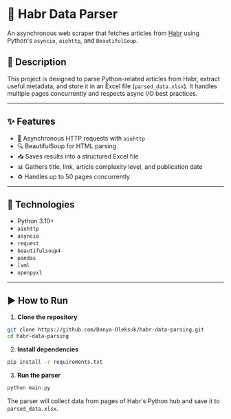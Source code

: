
# 📰 Habr Data Parser

An asynchronous web scraper that fetches articles from [Habr](https://habr.com/ru/hubs/python/articles/) using Python's `asyncio`, `aiohttp`, and `BeautifulSoup`.

## 📌 Description

This project is designed to parse Python-related articles from Habr, extract useful metadata, and store it in an Excel file (`parsed_data.xlsx`). It handles multiple pages concurrently and respects async I/O best practices.

---

## ✨ Features

- 🚀 Asynchronous HTTP requests with `aiohttp`
- 🔍 BeautifulSoup for HTML parsing
- 📥 Saves results into a structured Excel file
- 📊 Gathers title, link, article complexity level, and publication date
- ♻ Handles up to 50 pages concurrently

---

## 🔧 Technologies

- Python 3.10+
- `aiohttp`
- `asyncio`
- `request`
- `beautifulsoup4`
- `pandas`
- `lxml`
- `openpyxl`

---

## ▶️ How to Run

1. **Clone the repository**

```bash
git clone https://github.com/Danya-Oleksuk/habr-data-parsing.git
cd habr-data-parsing
```

2. **Install dependencies**

```bash
pip install -r requirements.txt
```

3. **Run the parser**

```bash
python main.py
```

The parser will collect data from pages of Habr's Python hub and save it to `parsed_data.xlsx`.
